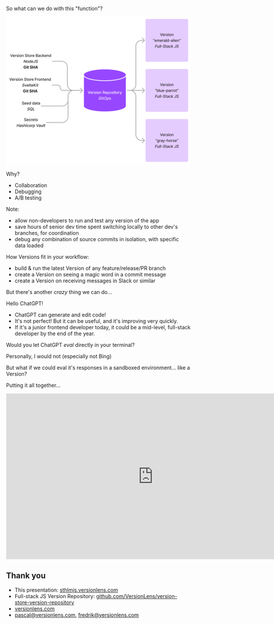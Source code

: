 So what can we do with this "function"?

![File layout of a Version Repository](/images/VersionRepoToVersions.png "Version Repository to Versions") <!-- .element: style="max-width: 65%" -->



Why?
* Collaboration <!-- .element: class="fragment" -->
* Debugging <!-- .element: class="fragment" -->
* A/B testing <!-- .element: class="fragment" -->

Note:
- allow non-developers to run and test any version of the app <!-- .element: class="fragment" -->
- save hours of senior dev time spent switching locally to other dev's branches, for coordination <!-- .element: class="fragment" -->
- debug any combination of source commits in isolation, with specific data loaded <!-- .element: class="fragment" -->



How Versions fit in your workflow:
- build & run the latest Version of any feature/release/PR branch <!-- .element: class="fragment" -->
- create a Version on seeing a magic word in a commit message <!-- .element: class="fragment" -->
- create a Version on receiving messages in Slack or similar <!-- .element: class="fragment" -->



But there's another *crazy* thing we can do...



Hello ChatGPT!

- ChatGPT can generate and edit code! <!-- .element: class="fragment" -->
- It's not perfect! But it can be useful, and it's improving very quickly. <!-- .element: class="fragment" -->
- If it's a junior frontend developer today, it could be a mid-level, full-stack developer by the end of the year. <!-- .element: class="fragment" -->



Would you let ChatGPT _eval_ directly in your terminal?

Personally, I would not (especially not Bing) <!-- .element: class="fragment" -->

But what if we could eval it's responses in a sandboxed environment... like a Version? <!-- .element: class="fragment" -->



Putting it all together...
<iframe style="border: 1px solid rgba(0, 0, 0, 0.1);" width="800" height="450" src="https://www.figma.com/embed?embed_host=share&url=https%3A%2F%2Fwww.figma.com%2Fproto%2FcEMki65Nf1NNhr3YMqPGoZ%2FVersion-Lens-Video-Prototype%3Fnode-id%3D295-1508%26viewport%3D370%252C146%252C0.03%26scaling%3Dscale-down%26starting-point-node-id%3D295%253A1508" allowfullscreen></iframe>



## Thank you
- This presentation: [sthlmjs.versionlens.com](https://sthlmjs.versionlens.com)
- Full-stack JS Version Repository: [github.com/VersionLens/version-store-version-repository](https://github.com/VersionLens/version-store-version-repository)
- [versionlens.com](https://versionlens.com)
- pascal@versionlens.com, fredrik@versionlens.com
